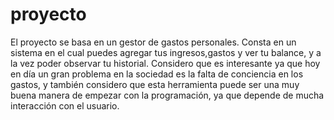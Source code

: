 # proyecto
El proyecto se basa en un gestor de gastos personales. Consta en un sistema en el cual puedes agregar tus ingresos,gastos y ver tu balance, y a la vez poder observar tu historial. Considero que es interesante ya que hoy en día un gran problema en la sociedad es la falta de conciencia en los gastos, y también considero que esta herramienta puede ser una muy buena manera de empezar con la programación, ya que depende de mucha interacción con el usuario.
